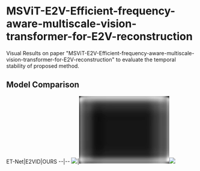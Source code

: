 # MSViT-E2V-Efficient-frequency-aware-multiscale-vision-transformer-for-E2V-reconstruction
Visual Results on paper "MSViT-E2V-Efficient-frequency-aware-multiscale-vision-transformer-for-E2V-reconstruction" to evaluate the temporal stability of proposed method.
## Model Comparison


ET-Net|E2VID|OURS
--|--
![](videos/ET-Net.gif)|![](videos/E2VID.gif)![](videos/OURS.gif)
